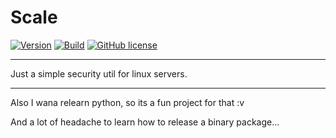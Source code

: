 # Scale

[![Version](https://badge.fury.io/gh/hisorange%2Fscale.svg)](https://badge.fury.io/gh/hisorange%2Fscale)
[![Build](https://github.com/hisorange/scale/actions/workflows/ci.yml/badge.svg?branch=main)](https://github.com/hisorange/scale/actions/workflows/ci.yml)
[![GitHub license](https://img.shields.io/github/license/hisorange/scale)](https://github.com/hisorange/scale/blob/main/LICENSE)

---


Just a simple security util for linux servers.

---

Also I wana relearn python, so its a fun project for that :v

And a lot of headache to learn how to release a binary package...